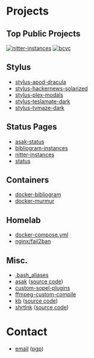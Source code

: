 # Projects

## Top Public Projects

[![nitter-instances](https://img.shields.io/github/stars/xnaas/nitter-instances?color=success&label=nitter-instances&style=for-the-badge)](https://github.com/xnaas/nitter-instances)
[![bcvc](https://img.shields.io/github/stars/xnaas/bcvc?color=success&label=bandcamp+volume+control&style=for-the-badge)](https://github.com/xnaas/bcvc)

## Stylus

* [stylus-apod-dracula](https://github.com/xnaas/stylus-apod-dracula)
* [stylus-hackernews-solarized](https://github.com/xnaas/stylus-hackernews-solarized)
* [stylus-plex-modals](https://github.com/xnaas/stylus-plex-modals)
* [stylus-teslamate-dark](https://github.com/xnaas/stylus-teslamate-dark)
* [stylus-tvmaze-dark](https://github.com/xnaas/stylus-tvmaze-dark)

## Status Pages

* [asak-status](https://github.com/xnaas/asak-status)
* [bibliogram-instances](https://github.com/xnaas/bibliogram-instances)
* [nitter-instances](https://github.com/xnaas/nitter-instances)
* [status](https://github.com/xnaas/status)

## Containers

* [docker-bibliogram](https://github.com/xnaas/docker-bibliogram)
* [docker-murmur](https://github.com/xnaas/docker-murmur)

## Homelab

* [docker-compose.yml](https://github.com/xnaas/docker-compose.yml)
* [nginx/fail2ban](https://github.com/xnaas/nginx)

## Misc.

* [.bash_aliases](https://github.com/xnaas/.bash_aliases)
* [asak](https://actionsack.com) ([source code](https://github.com/xnaas/actionsack.com))
* [custom-sopel-plugins](https://github.com/xnaas/custom-sopel-plugins)
* [ffmpeg-custom-compile](https://github.com/xnaas/ffmpeg-custom-compile)
* [kb](https://kb.xnaas.info) ([source code](https://github.com/xnaas/kb.xnaas.info))
* [shrtlnk](https://shrtlnk.win) ([source code](https://github.com/xnaas/shrtlnk))

# Contact

* [email](mailto:me@xnaas.info) ([pgp](https://github.com/xnaas/pgp))
